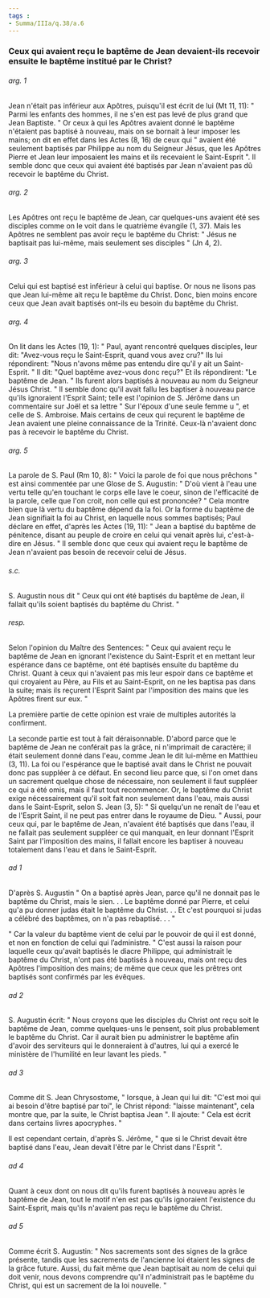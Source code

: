 ```yaml
---
tags : 
- Summa/IIIa/q.38/a.6
---
```


### Ceux qui avaient reçu le baptême de Jean devaient-ils recevoir ensuite le baptême institué par le Christ?

###### arg. 1
Jean n'était pas inférieur aux Apôtres, puisqu'il est écrit de lui (Mt 11, 11): " Parmi les enfants des hommes, il ne s'en est pas levé de plus grand que Jean Baptiste. " Or ceux à qui les Apôtres avaient donné le baptême n'étaient pas baptisé à nouveau, mais on se bornait à leur imposer les mains; on dit en effet dans les Actes (8, 16) de ceux qui " avaient été seulement baptisés par Philippe au nom du Seigneur Jésus, que les Apôtres Pierre et Jean leur imposaient les mains et ils recevaient le Saint-Esprit ". Il semble donc que ceux qui avaient été baptisés par Jean n'avaient pas dû recevoir le baptême du Christ. 

###### arg. 2
Les Apôtres ont reçu le baptême de Jean, car quelques-uns avaient été ses disciples comme on le voit dans le quatrième évangile (1, 37). Mais les Apôtres ne semblent pas avoir reçu le baptême du Christ: " Jésus ne baptisait pas lui-même, mais seulement ses disciples " (Jn 4, 2). 

###### arg. 3
Celui qui est baptisé est inférieur à celui qui baptise. Or nous ne lisons pas que Jean lui-même ait reçu le baptême du Christ. Donc, bien moins encore ceux que Jean avait baptisés ont-ils eu besoin du baptême du Christ. 

###### arg. 4
On lit dans les Actes (19, 1): " Paul, ayant rencontré quelques disciples, leur dit: "Avez-vous reçu le Saint-Esprit, quand vous avez cru?" Ils lui répondirent: "Nous n'avons même pas entendu dire qu'il y ait un Saint-Esprit. " Il dit: "Quel baptême avez-vous donc reçu?" Et ils répondirent: "Le baptême de Jean. " Ils furent alors baptisés à nouveau au nom du Seigneur Jésus Christ. " Il semble donc qu'il avait fallu les baptiser à nouveau parce qu'ils ignoraient l'Esprit Saint; telle est l'opinion de S. Jérôme dans un commentaire sur Joël et sa lettre " Sur l'époux d'une seule femme u ", et celle de S. Ambroise. Mais certains de ceux qui reçurent le baptême de Jean avaient une pleine connaissance de la Trinité. Ceux-là n'avaient donc pas à recevoir le baptême du Christ. 

###### arg. 5
La parole de S. Paul (Rm 10, 8): " Voici la parole de foi que nous prêchons " est ainsi commentée par une Glose de S. Augustin: " D'où vient à l'eau une vertu telle qu'en touchant le corps elle lave le coeur, sinon de l'efficacité de la parole, celle que l'on croit, non celle qui est prononcée? " Cela montre bien que là vertu du baptême dépend da la foi. Or la forme du baptême de Jean signifiait la foi au Christ, en laquelle nous sommes baptisés; Paul déclare en effet, d'après les Actes (19, 11): " Jean a baptisé du baptême de pénitence, disant au peuple de croire en celui qui venait après lui, c'est-à-dire en Jésus. " Il semble donc que ceux qui avaient reçu le baptême de Jean n'avaient pas besoin de recevoir celui de Jésus. 

###### s.c.
S. Augustin nous dit " Ceux qui ont été baptisés du baptême de Jean, il fallait qu'ils soient baptisés du baptême du Christ. " 

###### resp.
Selon l'opinion du Maître des Sentences: " Ceux qui avaient reçu le baptême de Jean en ignorant l'existence du Saint-Esprit et en mettant leur espérance dans ce baptême, ont été baptisés ensuite du baptême du Christ. Quant à ceux qui n'avaient pas mis leur espoir dans ce baptême et qui croyaient au Père, au Fils et au Saint-Esprit, on ne les baptisa pas dans la suite; mais ils reçurent l'Esprit Saint par l'imposition des mains que les Apôtres firent sur eux. " 

La première partie de cette opinion est vraie de multiples autorités la confirment. 

La seconde partie est tout à fait déraisonnable. D'abord parce que le baptême de Jean ne conférait pas la grâce, ni n'imprimait de caractère; il était seulement donné dans l'eau, comme Jean le dit lui-même en Matthieu (3, 11). La foi ou l'espérance que le baptisé avait dans le Christ ne pouvait donc pas suppléer à ce défaut. En second lieu parce que, si l'on omet dans un sacrement quelque chose de nécessaire, non seulement il faut suppléer ce qui a été omis, mais il faut tout recommencer. Or, le baptême du Christ exige nécessairement qu'il soit fait non seulement dans l'eau, mais aussi dans le Saint-Esprit, selon S. Jean (3, 5): " Si quelqu'un ne renaît de l'eau et de l'Esprit Saint, il ne peut pas entrer dans le royaume de Dieu. " Aussi, pour ceux qui, par le baptême de Jean, n'avaient été baptisés que dans l'eau, il ne fallait pas seulement suppléer ce qui manquait, en leur donnant l'Esprit Saint par l'imposition des mains, il fallait encore les baptiser à nouveau totalement dans l'eau et dans le Saint-Esprit. 

###### ad 1
D'après S. Augustin " On a baptisé après Jean, parce qu'il ne donnait pas le baptême du Christ, mais le sien. . . Le baptême donné par Pierre, et celui qu'a pu donner judas était le baptême du Christ. . . Et c'est pourquoi si judas a célébré des baptêmes, on n'a pas rebaptisé. . . " 

" Car la valeur du baptême vient de celui par le pouvoir de qui il est donné, et non en fonction de celui qui l’administre. " C'est aussi la raison pour laquelle ceux qu'avait baptisés le diacre Philippe, qui administrait le baptême du Christ, n'ont pas été baptisés à nouveau, mais ont reçu des Apôtres l'imposition des mains; de même que ceux que les prêtres ont baptisés sont confirmés par les évêques. 

###### ad 2
S. Augustin écrit: " Nous croyons que les disciples du Christ ont reçu soit le baptême de Jean, comme quelques-uns le pensent, soit plus probablement le baptême du Christ. Car il aurait bien pu administrer le baptême afin d'avoir des serviteurs qui le donneraient à d'autres, lui qui a exercé le ministère de l'humilité en leur lavant les pieds. " 

###### ad 3
Comme dit S. Jean Chrysostome, " lorsque, à Jean qui lui dit: "C'est moi qui ai besoin d'être baptisé par toi", le Christ répond: "laisse maintenant", cela montre que, par la suite, le Christ baptisa Jean ". Il ajoute: " Cela est écrit dans certains livres apocryphes. " 

Il est cependant certain, d'après S. Jérôme, " que si le Christ devait être baptisé dans l'eau, Jean devait l'être par le Christ dans l'Esprit ". 

###### ad 4
Quant à ceux dont on nous dit qu'ils furent baptisés à nouveau après le baptême de Jean, tout le motif n'en est pas qu'ils ignoraient l'existence du Saint-Esprit, mais qu'ils n'avaient pas reçu le baptême du Christ. 

###### ad 5
Comme écrit S. Augustin: " Nos sacrements sont des signes de la grâce présente, tandis que les sacrements de l'ancienne loi étaient les signes de la grâce future. Aussi, du fait même que Jean baptisait au nom de celui qui doit venir, nous devons comprendre qu'il n'administrait pas le baptême du Christ, qui est un sacrement de la loi nouvelle. " 

